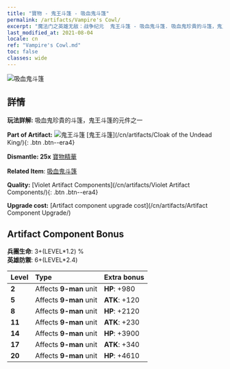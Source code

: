 ```yaml
---
title: "寶物 - 鬼王斗篷 - 吸血鬼斗篷"
permalink: /artifacts/Vampire's Cowl/
excerpt: "魔法门之英雄无敌：战争纪元  鬼王斗篷 - 吸血鬼斗篷. 吸血鬼珍貴的斗篷，鬼王斗篷的元件之一"
last_modified_at: 2021-08-04
locale: cn
ref: "Vampire's Cowl.md"
toc: false
classes: wide
---
```


 ![吸血鬼斗篷](/images/t/artifact_40322.png)



## 詳情

 **玩法詳解:** 吸血鬼珍貴的斗篷，鬼王斗篷的元件之一

 **Part of Artifact:** ![鬼王斗篷](/images/t/icon_artifact_32.png) [鬼王斗篷](/cn/artifacts/Cloak of the Undead King/){: .btn .btn--era4}

 **Dismantle: 25x** [寶物精華](/cn/Items/con_905/)

 **Related Item**: [吸血鬼斗篷](/cn/Items/art_130/)

 **Quality:** [Violet Artifact Components](/cn/artifacts/Violet Artifact Components/){: .btn .btn--era4}

 **Upgrade cost:** [Artifact component upgrade cost](/cn/artifacts/Artifact Component Upgrade/)

## Artifact Component Bonus

  **兵團生命**: 3+(LEVEL\*1.2) %<br/>**英雄防禦**: 6+(LEVEL\*2.4)

  |  Level  | Type |    Extra bonus  | 
  |:--------|:-----|:----------------| 
  | **2** | Affects **9-man** unit | **HP**: +980 | 
  | **5** | Affects **9-man** unit | **ATK**: +120 | 
  | **8** | Affects **9-man** unit | **HP**: +2120 | 
  | **11** | Affects **9-man** unit | **ATK**: +230 | 
  | **14** | Affects **9-man** unit | **HP**: +3900 | 
  | **17** | Affects **9-man** unit | **ATK**: +340 | 
  | **20** | Affects **9-man** unit | **HP**: +4610 | 
